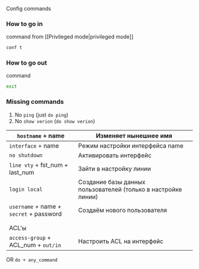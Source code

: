 Config commands

### How to go in
command from [[Privileged mode|privileged mode]] 
```bash
conf t
```

### How to go out
command 
```bash
exit
```

### Missing commands
1) No ```ping``` (just ```do ping```)
2) No ```show verion``` (```do show verion```)

| ```hostname``` + name                   | Изменяет нынешнее имя                                         |
| --------------------------------------- | ------------------------------------------------------------- |
| ```interface``` + name                  | Режим настройки интерфейса name                               |
| `no shutdown`                           | Активировать интерфейс                                        |
| `line vty` + fst_num + last_num         | Зайти в настройку линии                                       |
| `login local`                           | Создание базы данных пользователей (только в настройке линии) |
| `username` + name + `secret` + password | Создаём нового пользователя                                   |
|                                         |                                                               |
|                                         |                                                               |
| ACL'ы                                   |                                                               |
| `access-group` + ACL_num + `out/in`     | Настроить ACL на интерфейс                                    |
OR ```do + any_command```